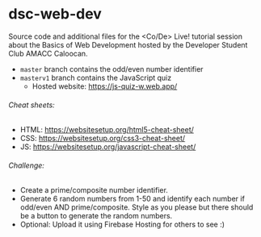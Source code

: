 # dsc-web-dev
Source code and additional files for the &lt;Co/De> Live! tutorial session about the Basics of Web Development hosted by the Developer Student Club AMACC Caloocan.
* `master` branch contains the odd/even number identifier
* `masterv1` branch contains the JavaScript quiz
   * Hosted website: https://js-quiz-w.web.app/


###### Cheat sheets:
* HTML: https://websitesetup.org/html5-cheat-sheet/
* CSS: https://websitesetup.org/css3-cheat-sheet/
* JS: https://websitesetup.org/javascript-cheat-sheet/



###### Challenge:
* Create a prime/composite number identifier.
* Generate 6 random numbers from 1-50 and identify each number if odd/even AND prime/composite. Style as you please but there should be a button to generate the random numbers.
* Optional: Upload it using Firebase Hosting for others to see :) 
